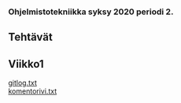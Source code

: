 ### Ohjelmistotekniikka syksy 2020 periodi 2.

## Tehtävät

## Viikko1
[gitlog.txt](https://github.com/eherra/ot-harjoitustyo/blob/main/laskarit/viikko1/gitlog.txt)
</br>
[komentorivi.txt](https://github.com/eherra/ot-harjoitustyo/blob/main/laskarit/viikko1/komentorivi.txt)
